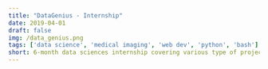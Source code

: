 ```yaml
---
title: "DataGenius - Internship"
date: 2019-04-01
draft: false
img: /data_genius.png
tags: ['data science', 'medical imaging', 'web dev', 'python', 'bash']
short: 6-month data sciences internship covering various type of projects from Business Intelligence to theoretical Machine Learning (Spiking Neural Networks) for customers
---
```

